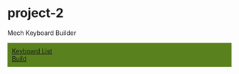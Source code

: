 # project-2
Mech Keyboard Builder


<!DOCTYPE html>
<html lang="en">
<head>
  <meta charset="UTF-8">
  <meta name="viewport" content="width=device-width, initial-scale=1.0">
  <meta http-equiv="X-UA-Compatible" content="ie=edge">
  <link type="text/css" rel='stylesheet' href='../css/style.css' />
</head>
<body>
<!-- Partials nav bar css -->
<style>
  /* Partials nav bar */
#nav-items {
  list-style: none;
  padding: 10;
  overflow: hidden;
  position: relative;
  background-color: #59821e;
}

.nav-lists {
  float: left;
  margin: 10px;
  padding: 10px;
  font-size: 25px;
}

.nav-lists, .nav-links {
  display: block;
  color: white;
  text-align: center;
  text-decoration: none;
}
.nav-lists .nav-links:hover {
  background-color: #b4be60;
}
</style>
<div>
    <nav>
        <ul id="nav-items">
            <li class="nav-lists"><a class="nav-links" href="/keyboards">Keyboard List</a></li>
            <li class="nav-lists"><a class="nav-links" href="/keyboards/new">Build</a></li>
        </ul>
    </nav>
</div>
  <main>


<!DOCTYPE html>
<html>

<head>
  <title>Keyboardy!</title>
  <!-- Google Fonts -->
  <link href="https://fonts.googleapis.com/css?family=Baloo&display=swap" rel="stylesheet">
  <!-- Materialize Icons -->
  <link href="https://fonts.googleapis.com/icon?family=Material+Icons" rel="stylesheet">
  <!-- Materialize CSS Framework -->
  <link rel="stylesheet" href="https://cdnjs.cloudflare.com/ajax/libs/materialize/1.0.0/css/materialize.min.css">
  <link rel="stylesheet" href="/css/style.css" />
  <!-- JavaScript for Materialize -->
  <script defer src="https://cdnjs.cloudflare.com/ajax/libs/materialize/1.0.0/js/materialize.min.js"></script>
  <!-- <script> $(document).ready(function(){$('select').formSelect();});</script> -->
  <script> document.addEventListener('DOMContentLoaded', function() {
    let elems = document.querySelectorAll('select');
    let instances = M.FormSelect.init(elems, options);
  });</script>
</head>